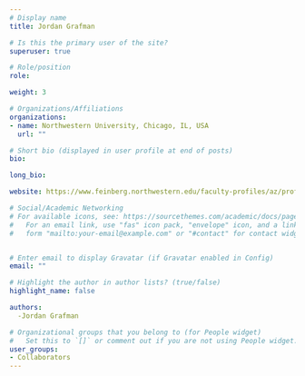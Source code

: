 ```yaml
---
# Display name
title: Jordan Grafman

# Is this the primary user of the site?
superuser: true

# Role/position
role: 

weight: 3

# Organizations/Affiliations
organizations:
- name: Northwestern University, Chicago, IL, USA 
  url: ""

# Short bio (displayed in user profile at end of posts)
bio:

long_bio:

website: https://www.feinberg.northwestern.edu/faculty-profiles/az/profile.html?xid=26439

# Social/Academic Networking
# For available icons, see: https://sourcethemes.com/academic/docs/page-builder/#icons
#   For an email link, use "fas" icon pack, "envelope" icon, and a link in the
#   form "mailto:your-email@example.com" or "#contact" for contact widget.


# Enter email to display Gravatar (if Gravatar enabled in Config)
email: ""

# Highlight the author in author lists? (true/false)
highlight_name: false

authors:
  -Jordan Grafman

# Organizational groups that you belong to (for People widget)
#   Set this to `[]` or comment out if you are not using People widget.
user_groups:
- Collaborators
---
```


